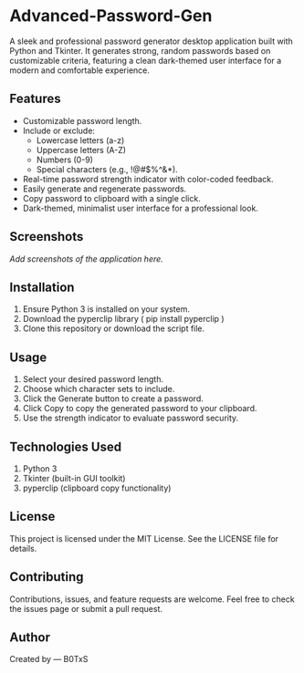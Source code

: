 # Advanced-Password-Gen

A sleek and professional password generator desktop application built with Python and Tkinter. It generates strong, random passwords based on customizable criteria, featuring a clean dark-themed user interface for a modern and comfortable experience.


## Features

- Customizable password length.
- Include or exclude:
  - Lowercase letters (a-z)
  - Uppercase letters (A-Z)
  - Numbers (0-9)
  - Special characters (e.g., !@#$%^&*).
- Real-time password strength indicator with color-coded feedback.
- Easily generate and regenerate passwords.
- Copy password to clipboard with a single click.
- Dark-themed, minimalist user interface for a professional look.


## Screenshots

*Add screenshots of the application here.*


## Installation

1. Ensure Python 3 is installed on your system.
2. Download the pyperclip library ( pip install pyperclip )  
3. Clone this repository or download the script file.
   
## Usage

1. Select your desired password length.
2. Choose which character sets to include.
3. Click the Generate button to create a password.
4. Click Copy to copy the generated password to your clipboard.
5. Use the strength indicator to evaluate password security.

## Technologies Used

1. Python 3
2. Tkinter (built-in GUI toolkit)
3. pyperclip (clipboard copy functionality)

## License

This project is licensed under the MIT License. See the LICENSE file for details.

## Contributing

Contributions, issues, and feature requests are welcome. Feel free to check the issues page or submit a pull request.

## Author

Created by — B0TxS

